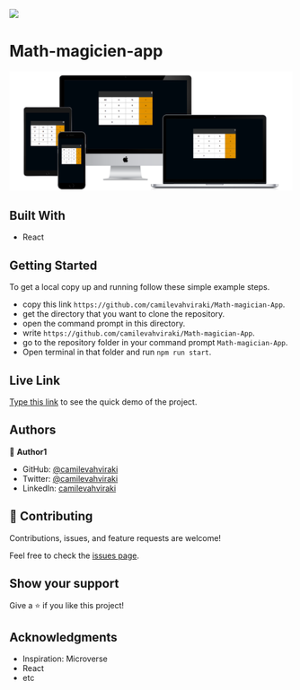 ![](https://img.shields.io/badge/Microverse-blueviolet)

# Math-magicien-app

![](./public/Calculator.png)


## Built With

- React


## Getting Started

To get a local copy up and running follow these simple example steps.

- copy this link `https://github.com/camilevahviraki/Math-magician-App`.
- get the directory that you want to clone the repository.
- open the command prompt in this directory.
- write `https://github.com/camilevahviraki/Math-magician-App`.
- go to the repository folder in your command prompt `Math-magician-App`.
- Open terminal in that folder and run `npm run start`.

## Live Link

 [Type this link](https://camilevahviraki.github.io/Math-magician-App/) to see the quick demo of the project.

## Authors

👤 **Author1**

- GitHub: [@camilevahviraki](https://github.com/camilevahviraki)
- Twitter: [@camilevahviraki](https://twitter.com/CamileVahviraki)
- LinkedIn: [camilevahviraki](https://www.linkedin.com/in/camile-vahviraki-8180a6232/)



## 🤝 Contributing

Contributions, issues, and feature requests are welcome!

Feel free to check the [issues page](../../issues/).

## Show your support

Give a ⭐️ if you like this project!

## Acknowledgments

- Inspiration: Microverse
- React
- etc
